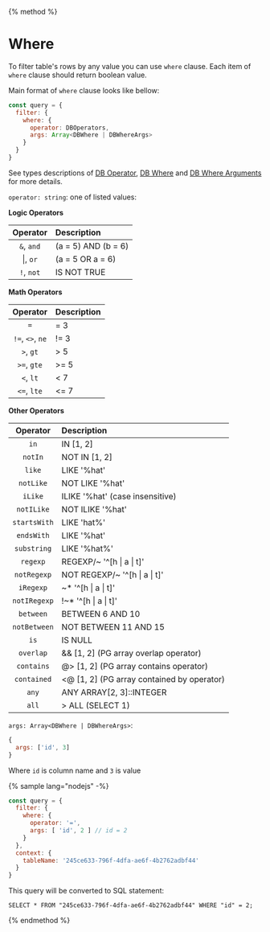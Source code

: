 {% method %}
# Where

To filter table's rows by any value you can use `where` clause.
Each item of `where` clause should return boolean value.

Main format of `where` clause looks like bellow:
```javascript
const query = {
  filter: {
    where: {
      operator: DBOperators,
      args: Array<DBWhere | DBWhereArgs>
    } 
  } 
}
```
See types descriptions of [DB Operator](types.md#db-operator), [DB Where](types.md#db-where-clause) and 
[DB Where Arguments](types.md#db-where-arguments) for more details. 

`operator: string`: one of listed values:

**Logic Operators**

| Operator | Description |
|:---:|:---|
|`&`, `and` | (a = 5) AND (b = 6) |
|&#124;, `or` | (a = 5 OR a = 6) |
|`!`, `not` | IS NOT TRUE |

**Math Operators**

| Operator | Description |
|:---:|:---|
| `=` | = 3 |
| `!=`, `<>`, `ne` | != 3 |
| `>`, `gt` | \> 5 |
| `>=`, `gte` | \>= 5 |
| `<`, `lt` | < 7 |
| `<=`, `lte` | <= 7 |

**Other Operators**

| Operator | Description |
|:---:|:---|
| `in` | IN [1, 2] |
| `notIn` | NOT IN [1, 2] |
| `like` | LIKE '%hat' |
| `notLike` | NOT LIKE '%hat' |
| `iLike` | ILIKE '%hat' (case insensitive) |
| `notILike` | NOT ILIKE '%hat' |
| `startsWith` | LIKE 'hat%' |
| `endsWith` | LIKE '%hat' |
| `substring` | LIKE '%hat%' |
| `regexp` | REGEXP/~ '^[h &#124; a &#124; t]' |
| `notRegexp` | NOT REGEXP/~ '^[h &#124; a &#124; t]' |
| `iRegexp` | ~* '^[h &#124; a &#124; t]' |
| `notIRegexp` | !~* '^[h &#124; a &#124; t]' |
| `between` | BETWEEN 6 AND 10 |
| `notBetween` | NOT BETWEEN 11 AND 15 |
| `is` | IS NULL |
| `overlap` | && [1, 2] (PG array overlap operator) |
| `contains` | @> [1, 2] (PG array contains operator) |
| `contained` | <@ [1, 2] (PG array contained by operator) |
| `any` | ANY ARRAY[2, 3]::INTEGER |
| `all` | \> ALL (SELECT 1) |

`args: Array<DBWhere | DBWhereArgs>`: 
```javascript
{
  args: ['id', 3]
}
```
Where `id` is column name and `3` is value

{% sample lang="nodejs" -%}
```javascript
const query = {
  filter: {
    where: {
      operator: '=',
      args: [ 'id', 2 ] // id = 2
    } 
  },
  context: {
    tableName: '245ce633-796f-4dfa-ae6f-4b2762adbf44'
  }
}
```

This query will be converted to SQL statement:
```postgresql
SELECT * FROM "245ce633-796f-4dfa-ae6f-4b2762adbf44" WHERE "id" = 2;
```
{% endmethod %}

<br/>
<br/>
<br/>

